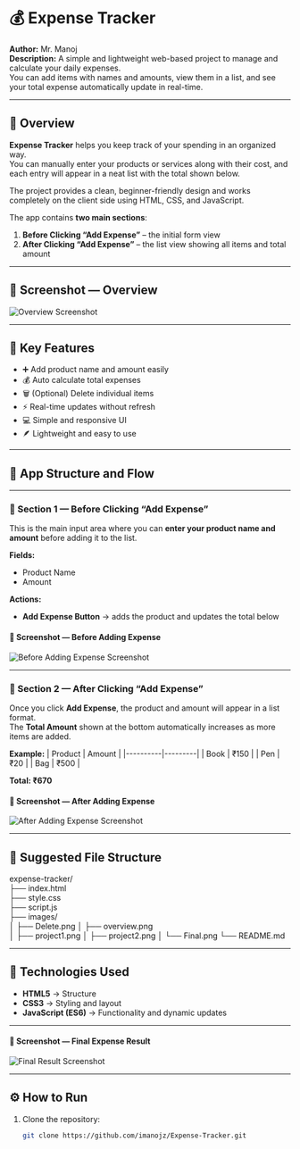 # 💰 Expense Tracker

**Author:** Mr. Manoj  
**Description:** A simple and lightweight web-based project to manage and calculate your daily expenses.  
You can add items with names and amounts, view them in a list, and see your total expense automatically update in real-time.

----

## 🧭 Overview

**Expense Tracker** helps you keep track of your spending in an organized way.  
You can manually enter your products or services along with their cost, and each entry will appear in a neat list with the total shown below.  

The project provides a clean, beginner-friendly design and works completely on the client side using HTML, CSS, and JavaScript.

The app contains **two main sections**:
1. **Before Clicking “Add Expense”** – the initial form view  
2. **After Clicking “Add Expense”** – the list view showing all items and total amount

---

## 📸 Screenshot — Overview

![Overview Screenshot](images/overview.png) 



---

## 🚀 Key Features

- ➕ Add product name and amount easily  
- 💰 Auto calculate total expenses  
- 🗑️ (Optional) Delete individual items  
- ⚡ Real-time updates without refresh  
- 💻 Simple and responsive UI  
- 🪶 Lightweight and easy to use  

---

## 🧱 App Structure and Flow

---

### 🧩 Section 1 — Before Clicking “Add Expense”

This is the main input area where you can **enter your product name and amount** before adding it to the list.

**Fields:**
- Product Name  
- Amount  

**Actions:**
- **Add Expense Button** → adds the product and updates the total below

#### 📸 Screenshot — Before Adding Expense

![Before Adding Expense Screenshot](images/project1.png) 


---

### 🧾 Section 2 — After Clicking “Add Expense”

Once you click **Add Expense**, the product and amount will appear in a list format.  
The **Total Amount** shown at the bottom automatically increases as more items are added.

**Example:**
| Product | Amount |
|----------|---------|
| Book     | ₹150 |
| Pen      | ₹20 |
| Bag      | ₹500 |

**Total: ₹670**

#### 📸 Screenshot — After Adding Expense

![After Adding Expense Screenshot](images/project2.png) 


---

## 🧩 Suggested File Structure

expense-tracker/  
├── index.html  
├── style.css  
├── script.js  
├── images/  
│   ├── Delete.png 
│   ├── overview.png  
│   ├── project1.png
│   ├── project2.png
│   └── Final.png
└── README.md  

---

## 🧠 Technologies Used

- **HTML5** → Structure  
- **CSS3** → Styling and layout  
- **JavaScript (ES6)** → Functionality and dynamic updates  

---


#### 📸 Screenshot — Final Expense Result

![Final Result Screenshot](images/Final.png) 

---

## ⚙️ How to Run

1. Clone the repository:
   ```bash
   git clone https://github.com/imanojz/Expense-Tracker.git

